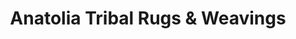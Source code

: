 ---
title: "Anatolia Tribal Rugs & Weavings"
url: /woodstock/anatolia-tribal-rugs-und-weavings/
shop: Teppiche
---